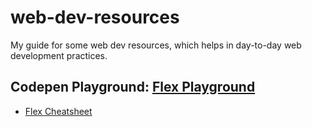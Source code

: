 # web-dev-resources
My guide for some web dev resources, which helps in day-to-day web development practices.

## Codepen Playground: <a href="https://codepen.io/daxter-army/pen/WNZQWGL">Flex Playground</a>

* <a href="https://yoksel.github.io/flex-cheatsheet/">Flex Cheatsheet</a>
